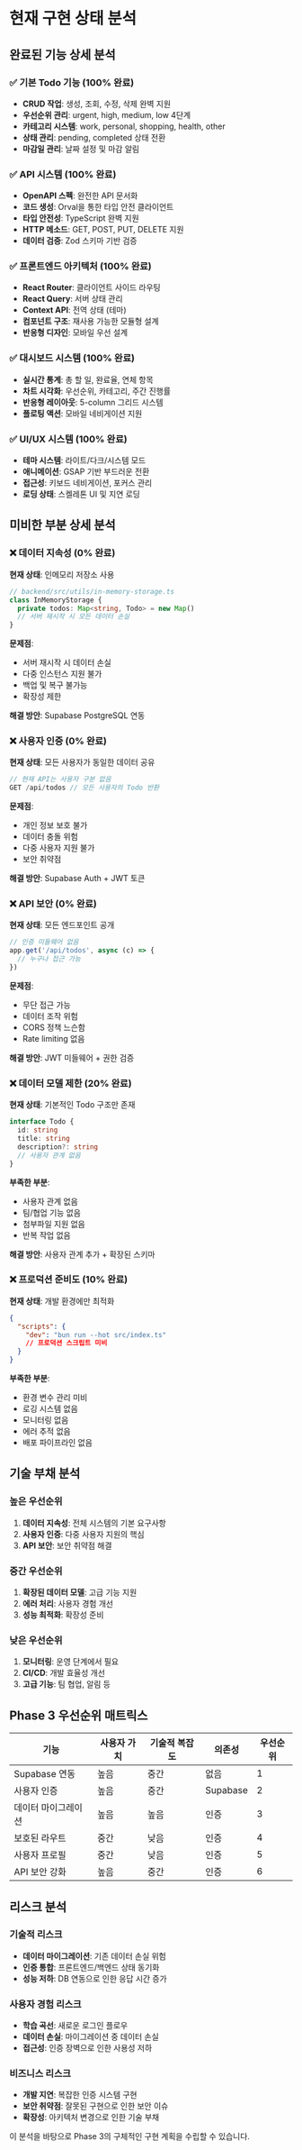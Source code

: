 # 현재 구현 상태 분석

## 완료된 기능 상세 분석

### ✅ 기본 Todo 기능 (100% 완료)
- **CRUD 작업**: 생성, 조회, 수정, 삭제 완벽 지원
- **우선순위 관리**: urgent, high, medium, low 4단계
- **카테고리 시스템**: work, personal, shopping, health, other
- **상태 관리**: pending, completed 상태 전환
- **마감일 관리**: 날짜 설정 및 마감 알림

### ✅ API 시스템 (100% 완료)
- **OpenAPI 스펙**: 완전한 API 문서화
- **코드 생성**: Orval을 통한 타입 안전 클라이언트
- **타입 안전성**: TypeScript 완벽 지원
- **HTTP 메소드**: GET, POST, PUT, DELETE 지원
- **데이터 검증**: Zod 스키마 기반 검증

### ✅ 프론트엔드 아키텍처 (100% 완료)
- **React Router**: 클라이언트 사이드 라우팅
- **React Query**: 서버 상태 관리
- **Context API**: 전역 상태 (테마)
- **컴포넌트 구조**: 재사용 가능한 모듈형 설계
- **반응형 디자인**: 모바일 우선 설계

### ✅ 대시보드 시스템 (100% 완료)
- **실시간 통계**: 총 할 일, 완료율, 연체 항목
- **차트 시각화**: 우선순위, 카테고리, 주간 진행률
- **반응형 레이아웃**: 5-column 그리드 시스템
- **플로팅 액션**: 모바일 네비게이션 지원

### ✅ UI/UX 시스템 (100% 완료)
- **테마 시스템**: 라이트/다크/시스템 모드
- **애니메이션**: GSAP 기반 부드러운 전환
- **접근성**: 키보드 네비게이션, 포커스 관리
- **로딩 상태**: 스켈레톤 UI 및 지연 로딩

## 미비한 부분 상세 분석

### ❌ 데이터 지속성 (0% 완료)
**현재 상태**: 인메모리 저장소 사용
```typescript
// backend/src/utils/in-memory-storage.ts
class InMemoryStorage {
  private todos: Map<string, Todo> = new Map()
  // 서버 재시작 시 모든 데이터 손실
}
```

**문제점**:
- 서버 재시작 시 데이터 손실
- 다중 인스턴스 지원 불가
- 백업 및 복구 불가능
- 확장성 제한

**해결 방안**: Supabase PostgreSQL 연동

### ❌ 사용자 인증 (0% 완료)
**현재 상태**: 모든 사용자가 동일한 데이터 공유
```typescript
// 현재 API는 사용자 구분 없음
GET /api/todos // 모든 사용자의 Todo 반환
```

**문제점**:
- 개인 정보 보호 불가
- 데이터 충돌 위험
- 다중 사용자 지원 불가
- 보안 취약점

**해결 방안**: Supabase Auth + JWT 토큰

### ❌ API 보안 (0% 완료)
**현재 상태**: 모든 엔드포인트 공개
```typescript
// 인증 미들웨어 없음
app.get('/api/todos', async (c) => {
  // 누구나 접근 가능
})
```

**문제점**:
- 무단 접근 가능
- 데이터 조작 위험
- CORS 정책 느슨함
- Rate limiting 없음

**해결 방안**: JWT 미들웨어 + 권한 검증

### ❌ 데이터 모델 제한 (20% 완료)
**현재 상태**: 기본적인 Todo 구조만 존재
```typescript
interface Todo {
  id: string
  title: string
  description?: string
  // 사용자 관계 없음
}
```

**부족한 부분**:
- 사용자 관계 없음
- 팀/협업 기능 없음
- 첨부파일 지원 없음
- 반복 작업 없음

**해결 방안**: 사용자 관계 추가 + 확장된 스키마

### ❌ 프로덕션 준비도 (10% 완료)
**현재 상태**: 개발 환경에만 최적화
```json
{
  "scripts": {
    "dev": "bun run --hot src/index.ts"
    // 프로덕션 스크립트 미비
  }
}
```

**부족한 부분**:
- 환경 변수 관리 미비
- 로깅 시스템 없음
- 모니터링 없음
- 에러 추적 없음
- 배포 파이프라인 없음

## 기술 부채 분석

### 높은 우선순위
1. **데이터 지속성**: 전체 시스템의 기본 요구사항
2. **사용자 인증**: 다중 사용자 지원의 핵심
3. **API 보안**: 보안 취약점 해결

### 중간 우선순위
1. **확장된 데이터 모델**: 고급 기능 지원
2. **에러 처리**: 사용자 경험 개선
3. **성능 최적화**: 확장성 준비

### 낮은 우선순위
1. **모니터링**: 운영 단계에서 필요
2. **CI/CD**: 개발 효율성 개선
3. **고급 기능**: 팀 협업, 알림 등

## Phase 3 우선순위 매트릭스

| 기능 | 사용자 가치 | 기술적 복잡도 | 의존성 | 우선순위 |
|------|------------|--------------|--------|----------|
| Supabase 연동 | 높음 | 중간 | 없음 | 1 |
| 사용자 인증 | 높음 | 중간 | Supabase | 2 |
| 데이터 마이그레이션 | 높음 | 높음 | 인증 | 3 |
| 보호된 라우트 | 중간 | 낮음 | 인증 | 4 |
| 사용자 프로필 | 중간 | 낮음 | 인증 | 5 |
| API 보안 강화 | 높음 | 중간 | 인증 | 6 |

## 리스크 분석

### 기술적 리스크
- **데이터 마이그레이션**: 기존 데이터 손실 위험
- **인증 통합**: 프론트엔드/백엔드 상태 동기화
- **성능 저하**: DB 연동으로 인한 응답 시간 증가

### 사용자 경험 리스크
- **학습 곡선**: 새로운 로그인 플로우
- **데이터 손실**: 마이그레이션 중 데이터 손실
- **접근성**: 인증 장벽으로 인한 사용성 저하

### 비즈니스 리스크
- **개발 지연**: 복잡한 인증 시스템 구현
- **보안 취약점**: 잘못된 구현으로 인한 보안 이슈
- **확장성**: 아키텍처 변경으로 인한 기술 부채

이 분석을 바탕으로 Phase 3의 구체적인 구현 계획을 수립할 수 있습니다.